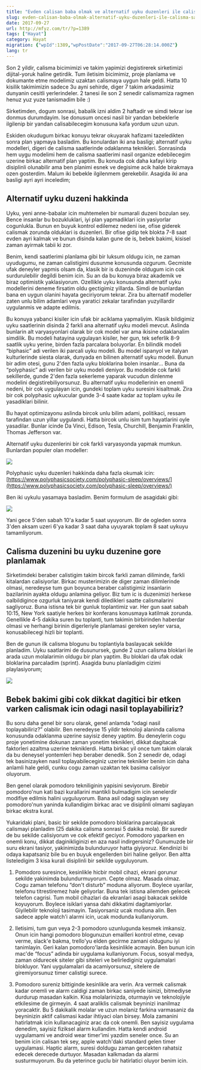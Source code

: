 ```yaml
---
title: "Evden calisan baba olmak ve alternatif uyku duzenleri ile calisma saatlerini planlamak"
slug: evden-calisan-baba-olmak-alternatif-uyku-duzenleri-ile-calisma-saatlerini-planlamak
date: 2017-09-27
url: http://mfyz.com/tr/?p=1389
tags: ["Hayat"]
category: Hayat
migration: {"wpId":1389,"wpPostDate":"2017-09-27T06:28:14.000Z"}
lang: tr
---
```


Son 2 yildir, calisma bicimimizi ve takim yapimizi degistirerek sirketimizi dijital-yoruk haline getirdik. Tum iletisim bicimimiz, proje planlama ve dokumante etme modelimiz uzaktan calismaya uygun hale geldi. Hatta 10 kisilik takimimizin sadece 3u ayni sehirde, diger 7 takim arkadasimiz dunyanin cesitli yerlerindeler. 2 tanesi ile son 2 senedir calismamiza ragmen henuz yuz yuze tanismadim bile :)

Sirketimden, dogum sonrasi, babalik izni aldim 2 haftadir ve simdi tekrar ise donmus durumdayim. Ise donusum oncesi nasil bir yandan bebeklerle ilgilenip bir yandan calisabilecegim konusuna kafa yordum uzun uzun.

Eskiden okudugum birkac konuyu tekrar okuyarak hafizami tazeledikten sonra plan yapmaya basladim. Bu konulardan iki ana basligi; alternatif uyku modelleri, digeri de calisma saatlerinde odaklanma teknikleri. Sonrasinda hem uygu modelimi hem de calisma saatlerimi nasil organize edebilecegim uzerine birkac alternatif plan yaptim. Bu konuda cok daha kafayi kirip disiplinli olunabilir ama ben planimi esnek ve degisime acik halde birakmaya ozen gosterdim. Malum iki bebekle ilgilenmem gerekebilir. Asagida iki ana basligi ayri ayri inceledim;

## Alternatif uyku duzeni hakkinda

Uyku, yeni anne-babalar icin muhtemelen bir numarali duzeni bozulan sey. Bence insanlar bu bozukluklari, iyi plan yapmadiklari icin yasiyorlar cogunlukla. Bunun en buyuk kontrol edilemez nedeni ise, ofise giderek calismak zorunda olduklari is duzenleri. Bir ofise gidip tek blokta 7-8 saat evden ayri kalmak ve bunun disinda kalan gune de is, bebek bakimi, kisisel zaman ayirmak tabii ki zor.

Benim, kendi saatlerimi planlama gibi bir luksum oldugu icin, ne zaman uyudugumu, ne zaman calistigimi dusunme konusunda ozgurum. Gecmiste ufak deneyler yapmis olsam da, klasik bir is duzeninde oldugum icin cok surdurulebilir degildi benim icin. Su an da bu konuya biraz akademik ve biraz optimistik yaklasiyorum. Ozellikle uyku konusunda alternatif uyku modellerini deneme firsatim oldu gectigimiz yillarda. Simdi de bunlardan bana en uygun olanini hayata geciriyorum tekrar. Zira bu alternatif modeller zaten unlu bilim adamlari veya yaratici zekalar tarafindan yuzyillardir uygulanmis ve adapte edilmis.

Bu konuya yabanci kisiler icin ufak bir aciklama yapmaliyim. Klasik bildigimiz uyku saatlerinin disinda 2 farkli ana alternatif uyku modeli mevcut. Aslinda bunlarin alt varyasyonlari olarak bir cok model var ama ikisine odaklanalim simdilik. Bu modeli hatayina uygulayan kisiler, her gun, tek seferlik 8-9 saatlik uyku yerine, birden fazla parcalara boluyorlar. En bilindik modeli “biphasic” adi verilen iki parcali uyku modeli. Bu model ispanyol ve italyan kulturlerinde siesta olarak, dunyada en bilinen alternatif uyku modeli. Bunun bir adim otesi, gunu 2'den fazla uyku bloklarina bolen insanlar... Buna da “polyphasic” adi verilen bir uyku modeli deniyor. Bu modelde cok farkli sekillerde, gunde 2'den fazla sekerleme yaparak vucudun dinlenme modelini degistirebiliyorsunuz. Bu alternatif uyku modellerinin en onemli nedeni, bir cok uygulayan icin, gundeki toplam uyku suresini kisaltmak. Zira bir cok polyphasic uykucular gunde 3-4 saate kadar az toplam uyku ile yasadiklari bilinir.

Bu hayat optimizayonu aslinda bircok unlu bilim adami, politikaci, ressam tarafindan uzun yillar uygulandi. Hatta bircok unlu isim tum hayatlarini oyle yasadilar. Bunlar icinde Da Vinci, Edison, Tesla, Churchill, Benjamin Franklin, Thomas Jefferson var.

Alternatif uyku duzenlerini bir cok farkli varyasyonda yapmak mumkun. Bunlardan populer olan modeller:

![](/images/archive/tr/2017/09/ELrf0-1024x391.png)

Polyphasic uyku duzenleri hakkinda daha fazla okumak icin: [https://www.polyphasicsociety.com/polyphasic-sleep/overviews/](https://www.polyphasicsociety.com/polyphasic-sleep/overviews/)

Ben iki uykulu yasamaya basladim. Benim formulum de asagidaki gibi:

![](/images/archive/tr/2017/09/Screen-Shot-2017-09-18-at-2.15.10-PM.png)

Yani gece 5'den sabah 10'a kadar 5 saat uyuyorum. Bir de ogleden sonra 3'den aksam uzeri 6'ya kadar 3 saat daha uyuyarak toplam 8 saat uykuyu tamamliyorum.

## Calisma duzenini bu uyku duzenine gore planlamak

Sirketimdeki beraber calistigim takim bircok farkli zaman diliminde, farkli kitalardan calisiyorlar. Birkac musterimizin de diger zaman dilimlerinde olmasi, neredeyse tum gun boyunca beraber calistigimiz insanlarin bazilarinin ayakta oldugu anlamina geliyor. Biz tum ic is duzenimizi herkese oalbildigince ozgurluk taniyarak kendi diledikleri saatte calismalarini sagliyoruz. Buna istisna tek bir gunluk toplantimiz var. Her gun saat sabah 10:15, New York saatiyle herkes bir konferans konusmaya katilmak zorunda. Genellikle 4-5 dakika suren bu toplanti, tum takimin birbirinden haberdar olmasi ve herhangi birinin digerleriyle planlamasi gereken seyler varsa, konusabilecegi hizli bir toplanti.

Ben de gunun ilk calisma blogunu bu toplantiyla baslayacak sekilde planladim. Uyku saatlarimi de dusunursek, gunde 2 uzun calisma bloklari ile arada uzun molalarimin oldugu bir plan yaptim. Bu bloklari da ufak odak bloklarina parcaladim (sprint). Asagida bunu planladigim cizimi playlasiyorum;

![](/images/archive/tr/2017/09/Screen-Shot-2017-09-18-at-2.19.49-PM.png)

## Bebek bakimi gibi cok dikkat dagitici bir etken varken calismak icin odagi nasil toplayabiliriz?

Bu soru daha genel bir soru olarak, genel anlamda “odagi nasil toplayabiliriz?” olabilir. Ben neredeyse 15 yildir teknoloji alaninda calisma konusunda odaklanma uzerine sayisiz deney yaptim. Bu deneylerin cogu proje yonetimine dokunan zaman yonetim teknikleri, dikkat dagitacak faktorleri azaltma uzerine tekniklerdi. Hatta birkac yil once tum takim olarak da bu deneysel yontemleri hep beraber denedik. Son 2 senedir de, odagi tek basinizayken nasil toplayabileceginiz uzerine teknikler benim icin daha anlamli hale geldi, cunku cogu zaman uzaktan tek basima calisiyor oluyorum.

Ben genel olarak pomodoro tekniliginin yapisini seviyorum. Birebir pomodoro'nun kati bazi kurallarini mantikli bulmadigim icin senelerdir modifiye edilmis halini uyguluyorum. Bana asil odagi saglayan sey pomodoro'nun yaninda kullandigim birkac arac ve disiplinli olmami saglayan birkac ekstra kural.

Yukaridaki plani, basic bir sekilde pomodoro bloklarina parcalayacak calismayi planladim (25 dakika calisma sonrasi 5 dakika mola). Bir suredir de bu sekilde calisiyorum ve cok efektif geciyor. Pomodoro yaparken en onemli konu, dikkat daginikliginizi en aza nasil indirgersiniz? Gunumuzde bir suru ekrani tasiyor, yakinimizda bulunduruyor hatta giyiyoruz. Kendinizi bi odaya kapatsaniz bile bu en buyuk engellerden biri haline geliyor. Ben altta listeledigim 3 kisa kurali disiplinli bir sekilde uyguluyorum.

1) Pomodoro suresince, kesinlikle hicbir mobil cihazi, ekrani gorunur sekilde yakinimda bulundurmuyorum. Cepte olmaz. Masada olmaz. Cogu zaman telefonu “don't disturb” moduna aliyorum. Boylece uyarilar, telefonu titrestiremez hale geliyorlar. Buna tek istisna ailemden gelecek telefon cagrisi. Tum mobil cihazlari da ekranlari asagi bakacak sekilde koyuyorum. Boylece isiklari yansa dahi dikkatimi dagitamiyorlar. Giyilebilir teknoloji tasimayin. Tasiyorsaniz ucak moduna alin. Ben sadece apple watch'i alarmi icin, ucak modunda kullaniyorum.

2) Iletisimi, tum gun veya 2-3 pomodoro uzunlugunda kesmek imkansiz. Onun icin hangi pomodoro blogunuzun emailleri kontrol etme, cevap verme, slack'e bakma, trello'yu elden gecirme zamani oldugunu iyi tanimlayin. Geri kalan pomodoro'larda kesinlikle acmayin. Ben bunun icin mac'de “focus” adinda bir uygulama kullaniyorum. Focus, sosyal medya, zaman oldurecek siteler gibi siteleri ve belirlediginiz uygulamalari blokluyor. Yani uygulamalari da acamiyorsunuz, sitelere de giremiyorsunuz timer calistigi surece.

3) Pomodoro sureniz bittiginde kesinlikle ara verin. Ara vermek calismak kadar onemli ve alarm caldigi zaman birkac saniyede isinizi, bitmediyse durdurup masadan kalkin. Kisa molalarinizda, oturmayin ve teknolojiyle etkilesime de girmeyin. 4 saat araliklis calismak beyninizi inanilmaz yoracaktir. Bu 5 dakikalik molalar ve uzun molaniz farkina varmasaniz da beyninizin aktif calismasi kadar ihtiyaci olan birsey. Mola zamanini hatirlatmak icin kullanacaginiz arac da cok onemli. Ben sayisiz uygulama denedim, sayisiz fiziksel alarm kullandim. Hatta kendi android uygulamami ve android wear timer'imi yazdim seneler once. Su an benim icin calisan tek sey, apple watch'daki standard gelen timer uygulamasi. Haptic alarm, suresi doldugu zaman gercekten rahatsiz edecek derecede durtuyor. Masadan kalkmadan da alarmi susturmuyorum. Bu da yeterince guclu bir hatirlatici oluyor benim icin.